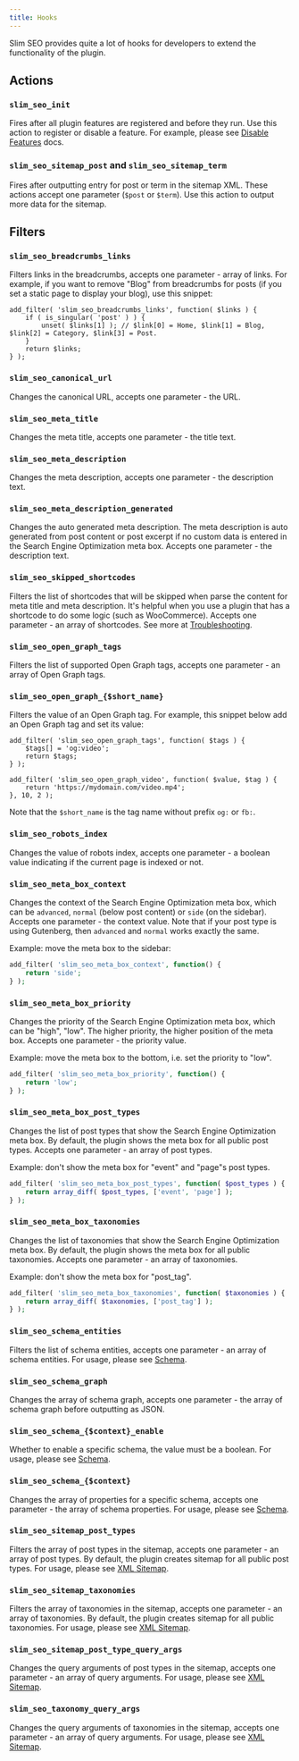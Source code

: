 ```yaml
---
title: Hooks
---
```


Slim SEO provides quite a lot of hooks for developers to extend the functionality of the plugin.

## Actions

### `slim_seo_init`

Fires after all plugin features are registered and before they run. Use this action to register or disable a feature. For example, please see [Disable Features](/slim-seo/disable-features/) docs.

### `slim_seo_sitemap_post` and `slim_seo_sitemap_term`

Fires after outputting entry for post or term in the sitemap XML. These actions accept one parameter (`$post` or `$term`). Use this action to output more data for the sitemap.

## Filters

### `slim_seo_breadcrumbs_links`

Filters links in the breadcrumbs, accepts one parameter - array of links. For example, if you want to remove "Blog" from breadcrumbs for posts (if you set a static page to display your blog), use this snippet:

```
add_filter( 'slim_seo_breadcrumbs_links', function( $links ) {
	if ( is_singular( 'post' ) ) {
		unset( $links[1] ); // $link[0] = Home, $link[1] = Blog, $link[2] = Category, $link[3] = Post.
	}
	return $links;
} );
```

### `slim_seo_canonical_url`

Changes the canonical URL, accepts one parameter - the URL.

### `slim_seo_meta_title`

Changes the meta title, accepts one parameter - the title text.

### `slim_seo_meta_description`

Changes the meta description, accepts one parameter - the description text.

### `slim_seo_meta_description_generated`

Changes the auto generated meta description. The meta description is auto generated from post content or post excerpt if no custom data is entered in the Search Engine Optimization meta box. Accepts one parameter - the description text.

### `slim_seo_skipped_shortcodes`

Filters the list of shortcodes that will be skipped when parse the content for meta title and meta description. It's helpful when you use a plugin that has a shortcode to do some logic (such as WooCommerce). Accepts one parameter - an array of shortcodes. See more at [Troubleshooting](/slim-seo/troubleshooting/).

### `slim_seo_open_graph_tags`

Filters the list of supported Open Graph tags, accepts one parameter - an array of Open Graph tags.

### `slim_seo_open_graph_{$short_name}`

Filters the value of an Open Graph tag. For example, this snippet below add an Open Graph tag and set its value:

```
add_filter( 'slim_seo_open_graph_tags', function( $tags ) {
	$tags[] = 'og:video';
	return $tags;
} );

add_filter( 'slim_seo_open_graph_video', function( $value, $tag ) {
	return 'https://mydomain.com/video.mp4';
}, 10, 2 );
```

Note that the `$short_name` is the tag name without prefix `og:` or `fb:`.

### `slim_seo_robots_index`

Changes the value of robots index, accepts one parameter - a boolean value indicating if the current page is indexed or not.

### `slim_seo_meta_box_context`

Changes the context of the Search Engine Optimization meta box, which can be `advanced`, `normal` (below post content) or `side` (on the sidebar). Accepts one parameter - the context value. Note that if your post type is using Gutenberg, then `advanced` and `normal` works exactly the same.

Example: move the meta box to the sidebar:

```php
add_filter( 'slim_seo_meta_box_context', function() {
	return 'side';
} );
```

### `slim_seo_meta_box_priority`

Changes the priority of the Search Engine Optimization meta box, which can be "high", "low". The higher priority, the higher position of the meta box. Accepts one parameter - the priority value.

Example: move the meta box to the bottom, i.e. set the priority to "low".

```php
add_filter( 'slim_seo_meta_box_priority', function() {
	return 'low';
} );
```

### `slim_seo_meta_box_post_types`

Changes the list of post types that show the Search Engine Optimization meta box. By default, the plugin shows the meta box for all public post types. Accepts one parameter - an array of post types.

Example: don't show the meta box for "event" and "page"s post types.

```php
add_filter( 'slim_seo_meta_box_post_types', function( $post_types ) {
	return array_diff( $post_types, ['event', 'page'] );
} );
```

### `slim_seo_meta_box_taxonomies`

Changes the list of taxonomies that show the Search Engine Optimization meta box. By default, the plugin shows the meta box for all public taxonomies. Accepts one parameter - an array of taxonomies.

Example: don't show the meta box for "post_tag".

```php
add_filter( 'slim_seo_meta_box_taxonomies', function( $taxonomies ) {
	return array_diff( $taxonomies, ['post_tag'] );
} );
```

### `slim_seo_schema_entities`

Filters the list of schema entities, accepts one parameter - an array of schema entities. For usage, please see [Schema](/slim-seo/schema/).

### `slim_seo_schema_graph`

Changes the array of schema graph, accepts one parameter - the array of schema graph before outputting as JSON.

### `slim_seo_schema_{$context}_enable`

Whether to enable a specific schema, the value must be a boolean. For usage, please see [Schema](/slim-seo/schema/).

### `slim_seo_schema_{$context}`

Changes the array of properties for a specific schema, accepts one parameter - the array of schema properties. For usage, please see [Schema](/slim-seo/schema/).

### `slim_seo_sitemap_post_types`

Filters the array of post types in the sitemap, accepts one parameter - an array of post types. By default, the plugin creates sitemap for all public post types. For usage, please see [XML Sitemap](/slim-seo/xml-sitemap/).

### `slim_seo_sitemap_taxonomies`

Filters the array of taxonomies in the sitemap, accepts one parameter - an array of taxonomies. By default, the plugin creates sitemap for all public taxonomies. For usage, please see [XML Sitemap](/slim-seo/xml-sitemap/).

### `slim_seo_sitemap_post_type_query_args`

Changes the query arguments of post types in the sitemap, accepts one parameter - an array of query arguments. For usage, please see [XML Sitemap](/slim-seo/xml-sitemap/).

### `slim_seo_taxonomy_query_args`

Changes the query arguments of taxonomies in the sitemap, accepts one parameter - an array of query arguments. For usage, please see [XML Sitemap](/slim-seo/xml-sitemap/).
